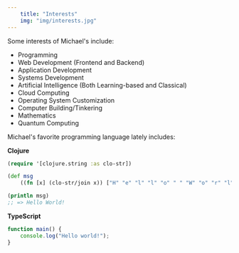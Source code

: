 ```yaml
---
    title: "Interests"
    img: "img/interests.jpg"
---
```


Some interests of Michael's include:

- Programming 
- Web Development (Frontend and Backend)
- Application Development
- Systems Development
- Artificial Intelligence (Both Learning-based and Classical)
- Cloud Computing
- Operating System Customization
- Computer Building/Tinkering
- Mathematics
- Quantum Computing

Michael's favorite programming language lately includes: 

**Clojure**

```clojure
(require '[clojure.string :as clo-str])

(def msg 
    ((fn [x] (clo-str/join x)) ["H" "e" "l" "l" "o" " " "W" "o" "r" "l" "d" "!"]))

(println msg)
;; => Hello World!
```

**TypeScript**

```typescript
function main() {
    console.log("Hello world!");
}
```

<!-- # Other Interests -->

<!-- Some other interests Michael has is: -->

<!-- - Astronomy -->
<!-- - Quantum Mechanics -->
<!-- - Travelling -->
<!-- - Video Games -->
<!-- - Arts -->
<!-- - Photography -->
<!-- - Meditation -->
